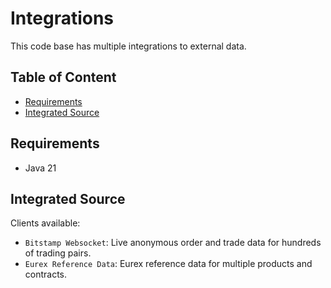 # Integrations

This code base has multiple integrations to external data.

## Table of Content

* [Requirements](#requirements)
* [Integrated Source](#integrated-source)

## Requirements

* Java 21

## Integrated Source

Clients available:

* `Bitstamp Websocket`: Live anonymous order and trade data for hundreds of trading pairs.
* `Eurex Reference Data`: Eurex reference data for multiple products and contracts.

